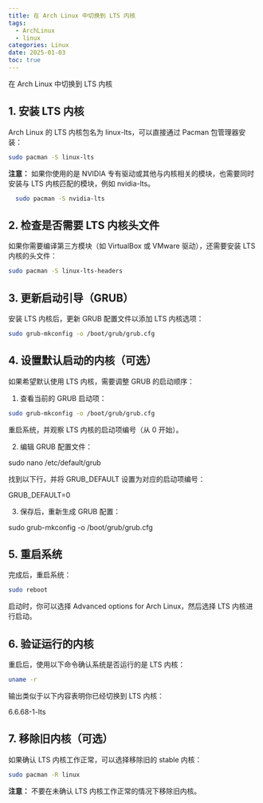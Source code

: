 ```yaml
---
title: 在 Arch Linux 中切换到 LTS 内核
tags:
  - ArchLinux
  - linux
categories: Linux
date: 2025-01-03
toc: true
---
```



在 Arch Linux 中切换到 LTS 内核

<!-- more -->
  

## **1. 安装 LTS 内核**

  
Arch Linux 的 LTS 内核包名为 linux-lts，可以直接通过 Pacman 包管理器安装：

  
```bash
sudo pacman -S linux-lts
```


**注意：** 如果你使用的是 NVIDIA 专有驱动或其他与内核相关的模块，也需要同时安装与 LTS 内核匹配的模块，例如 nvidia-lts。

```bash
  sudo pacman -S nvidia-lts
```


## **2. 检查是否需要 LTS 内核头文件**

  
如果你需要编译第三方模块（如 VirtualBox 或 VMware 驱动），还需要安装 LTS 内核的头文件：

```bash
sudo pacman -S linux-lts-headers
```


## **3. 更新启动引导（GRUB）**

安装 LTS 内核后，更新 GRUB 配置文件以添加 LTS 内核选项：
```bash
sudo grub-mkconfig -o /boot/grub/grub.cfg
```

## **4. 设置默认启动的内核（可选）**


如果希望默认使用 LTS 内核，需要调整 GRUB 的启动顺序：

1. 查看当前的 GRUB 启动项：

  
```bash
sudo grub-mkconfig -o /boot/grub/grub.cfg
```


重启系统，并观察 LTS 内核的启动项编号（从 0 开始）。


2. 编辑 GRUB 配置文件：


sudo nano /etc/default/grub


找到以下行，并将 GRUB_DEFAULT 设置为对应的启动项编号：

GRUB_DEFAULT=0


3. 保存后，重新生成 GRUB 配置：


sudo grub-mkconfig -o /boot/grub/grub.cfg

  

## **5. 重启系统**

完成后，重启系统：

```bash
sudo reboot
```

启动时，你可以选择 Advanced options for Arch Linux，然后选择 LTS 内核进行启动。

## **6. 验证运行的内核**

重启后，使用以下命令确认系统是否运行的是 LTS 内核：

```bash
uname -r
```

输出类似于以下内容表明你已经切换到 LTS 内核：

6.6.68-1-lts
 
## **7. 移除旧内核（可选）**


如果确认 LTS 内核工作正常，可以选择移除旧的 stable 内核：

```bash
sudo pacman -R linux
```


**注意：** 不要在未确认 LTS 内核工作正常的情况下移除旧内核。
